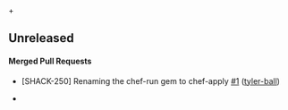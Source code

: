+<!-- latest_release unreleased -->
## Unreleased

#### Merged Pull Requests
- [SHACK-250] Renaming the chef-run gem to chef-apply [#1](https://github.com/chef/chef-apply/pull/1) ([tyler-ball](https://github.com/tyler-ball))
<!-- latest_release -->

+